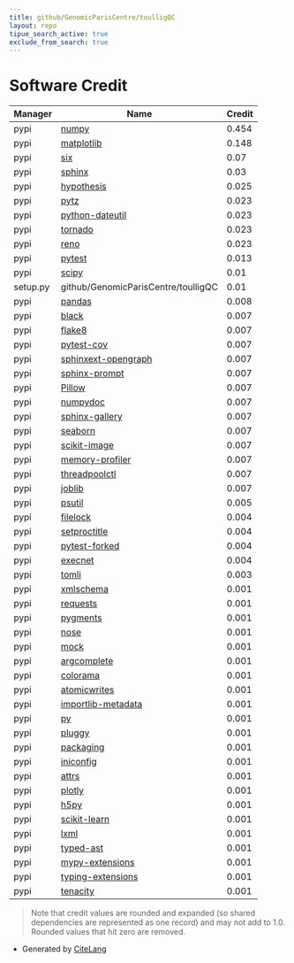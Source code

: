 ```yaml
---
title: github/GenomicParisCentre/toulligQC
layout: repo
tipue_search_active: true
exclude_from_search: true
---
```

# Software Credit

|Manager|Name|Credit|
|-------|----|------|
|pypi|[numpy](https://www.numpy.org)|0.454|
|pypi|[matplotlib](https://matplotlib.org)|0.148|
|pypi|[six](https://github.com/benjaminp/six)|0.07|
|pypi|[sphinx](https://pypi.org/project/sphinx)|0.03|
|pypi|[hypothesis](https://hypothesis.works)|0.025|
|pypi|[pytz](http://pythonhosted.org/pytz)|0.023|
|pypi|[python-dateutil](https://github.com/dateutil/dateutil)|0.023|
|pypi|[tornado](https://pypi.org/project/tornado)|0.023|
|pypi|[reno](https://pypi.org/project/reno)|0.023|
|pypi|[pytest](https://docs.pytest.org/en/latest/)|0.013|
|pypi|[scipy](https://www.scipy.org)|0.01|
|setup.py|github/GenomicParisCentre/toulligQC|0.01|
|pypi|[pandas](https://pandas.pydata.org)|0.008|
|pypi|[black](https://github.com/psf/black)|0.007|
|pypi|[flake8](https://pypi.org/project/flake8)|0.007|
|pypi|[pytest-cov](https://pypi.org/project/pytest-cov)|0.007|
|pypi|[sphinxext-opengraph](https://pypi.org/project/sphinxext-opengraph)|0.007|
|pypi|[sphinx-prompt](https://pypi.org/project/sphinx-prompt)|0.007|
|pypi|[Pillow](https://pypi.org/project/Pillow)|0.007|
|pypi|[numpydoc](https://pypi.org/project/numpydoc)|0.007|
|pypi|[sphinx-gallery](https://pypi.org/project/sphinx-gallery)|0.007|
|pypi|[seaborn](https://pypi.org/project/seaborn)|0.007|
|pypi|[scikit-image](https://pypi.org/project/scikit-image)|0.007|
|pypi|[memory-profiler](https://pypi.org/project/memory-profiler)|0.007|
|pypi|[threadpoolctl](https://pypi.org/project/threadpoolctl)|0.007|
|pypi|[joblib](https://pypi.org/project/joblib)|0.007|
|pypi|[psutil](https://pypi.org/project/psutil)|0.005|
|pypi|[filelock](https://pypi.org/project/filelock)|0.004|
|pypi|[setproctitle](https://pypi.org/project/setproctitle)|0.004|
|pypi|[pytest-forked](https://pypi.org/project/pytest-forked)|0.004|
|pypi|[execnet](https://pypi.org/project/execnet)|0.004|
|pypi|[tomli](https://pypi.org/project/tomli)|0.003|
|pypi|[xmlschema](https://pypi.org/project/xmlschema)|0.001|
|pypi|[requests](https://pypi.org/project/requests)|0.001|
|pypi|[pygments](https://pypi.org/project/pygments)|0.001|
|pypi|[nose](https://pypi.org/project/nose)|0.001|
|pypi|[mock](https://pypi.org/project/mock)|0.001|
|pypi|[argcomplete](https://pypi.org/project/argcomplete)|0.001|
|pypi|[colorama](https://pypi.org/project/colorama)|0.001|
|pypi|[atomicwrites](https://pypi.org/project/atomicwrites)|0.001|
|pypi|[importlib-metadata](https://pypi.org/project/importlib-metadata)|0.001|
|pypi|[py](https://pypi.org/project/py)|0.001|
|pypi|[pluggy](https://pypi.org/project/pluggy)|0.001|
|pypi|[packaging](https://pypi.org/project/packaging)|0.001|
|pypi|[iniconfig](https://pypi.org/project/iniconfig)|0.001|
|pypi|[attrs](https://pypi.org/project/attrs)|0.001|
|pypi|[plotly](https://plotly.com/python/)|0.001|
|pypi|[h5py](http://www.h5py.org)|0.001|
|pypi|[scikit-learn](http://scikit-learn.org)|0.001|
|pypi|[lxml](https://pypi.org/project/lxml)|0.001|
|pypi|[typed-ast](https://pypi.org/project/typed-ast)|0.001|
|pypi|[mypy-extensions](https://pypi.org/project/mypy-extensions)|0.001|
|pypi|[typing-extensions](https://pypi.org/project/typing-extensions)|0.001|
|pypi|[tenacity](https://github.com/jd/tenacity)|0.001|


> Note that credit values are rounded and expanded (so shared dependencies are represented as one record) and may not add to 1.0. Rounded values that hit zero are removed.


- Generated by [CiteLang](https://github.com/vsoch/citelang)
